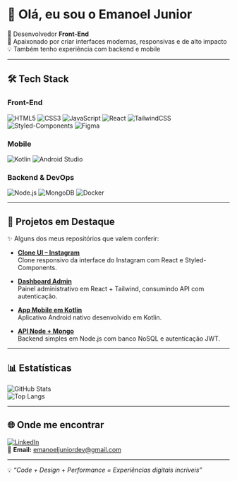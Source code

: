 # 👋 Olá, eu sou o Emanoel Junior  

🎨 Desenvolvedor **Front-End**  
🚀 Apaixonado por criar interfaces modernas, responsivas e de alto impacto  
💡 Também tenho experiência com backend e mobile  

---

## 🛠️ Tech Stack

### Front-End
![HTML5](https://img.shields.io/badge/HTML5-E34F26?style=for-the-badge&logo=html5&logoColor=white)
![CSS3](https://img.shields.io/badge/CSS3-1572B6?style=for-the-badge&logo=css3&logoColor=white)
![JavaScript](https://img.shields.io/badge/JavaScript-F7DF1E?style=for-the-badge&logo=javascript&logoColor=black)
![React](https://img.shields.io/badge/React-20232A?style=for-the-badge&logo=react&logoColor=61DAFB)
![TailwindCSS](https://img.shields.io/badge/TailwindCSS-06B6D4?style=for-the-badge&logo=tailwindcss&logoColor=white)
![Styled-Components](https://img.shields.io/badge/styled--components-DB7093?style=for-the-badge&logo=styled-components&logoColor=white)
![Figma](https://img.shields.io/badge/Figma-F24E1E?style=for-the-badge&logo=figma&logoColor=white)

### Mobile
![Kotlin](https://img.shields.io/badge/Kotlin-0095D5?style=for-the-badge&logo=kotlin&logoColor=white)
![Android Studio](https://img.shields.io/badge/Android%20Studio-3DDC84?style=for-the-badge&logo=android-studio&logoColor=white)

### Backend & DevOps
![Node.js](https://img.shields.io/badge/Node.js-339933?style=for-the-badge&logo=node.js&logoColor=white)
![MongoDB](https://img.shields.io/badge/MongoDB-47A248?style=for-the-badge&logo=mongodb&logoColor=white)
![Docker](https://img.shields.io/badge/Docker-2496ED?style=for-the-badge&logo=docker&logoColor=white)

---

## 📌 Projetos em Destaque
✨ Alguns dos meus repositórios que valem conferir:

- [**Clone UI – Instagram**](#)  
  Clone responsivo da interface do Instagram com React e Styled-Components.  

- [**Dashboard Admin**](#)  
  Painel administrativo em React + Tailwind, consumindo API com autenticação.  

- [**App Mobile em Kotlin**](#)  
  Aplicativo Android nativo desenvolvido em Kotlin.  

- [**API Node + Mongo**](#)  
  Backend simples em Node.js com banco NoSQL e autenticação JWT.  

---

## 📊 Estatísticas
![GitHub Stats](https://github-readme-stats.vercel.app/api?username=emanoeljunior21&show_icons=true&theme=radical)  
![Top Langs](https://github-readme-stats.vercel.app/api/top-langs/?username=emanoeljunior21&layout=compact&theme=radical)

---

## 🌐 Onde me encontrar
[![LinkedIn](https://img.shields.io/badge/LinkedIn-0A66C2?style=for-the-badge&logo=linkedin&logoColor=white)](https://www.linkedin.com/in/emanoel-jr/)  
📩 **Email:** emanoeljuniordev@gmail.com 

---
💡 *“Code + Design + Performance = Experiências digitais incríveis”*
